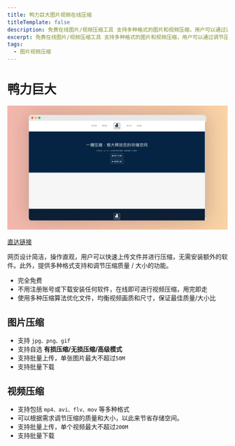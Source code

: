 ```yaml
---
title: 鸭力巨大图片视频在线压缩
titleTemplate: false
description: 免费在线图片/视频压缩工具 支持多种格式的图片和视频压缩，用户可以通过调节压缩质量和大小来释放存储空间。
excerpt: 免费在线图片/视频压缩工具 支持多种格式的图片和视频压缩，用户可以通过调节压缩质量和大小来释放存储空间。
tags: 
  - 图片视频压缩
---
```


# 鸭力巨大

![鸭力巨大](./assets/鸭力巨大.webp)

<a href="https://www.yalijuda.com/" class="to-url" target="_blank">直达链接</a>

网页设计简洁，操作直观，用户可以快速上传文件并进行压缩，无需安装额外的软件。此外，提供多种格式支持和调节压缩质量 / 大小的功能。

- 完全免费
- 不用注册账号或下载安装任何软件，在线即可进行视频压缩，用完即走
- 使用多种压缩算法优化文件，均衡视频画质和尺寸，保证最佳质量/大小比

## 图片压缩

- 支持 `jpg、png、gif`
- 支持自选 **有损压缩/无损压缩/高级模式**
- 支持批量上传，单张图片最大不超过`50M`
- 支持批量下载



## 视频压缩

- 支持包括 `mp4、avi、flv、mov` 等多种格式
- 可以根据需求调节压缩的质量和大小，以此来节省存储空间。
- 支持批量上传，单个视频最大不超过`200M`
- 支持批量下载

